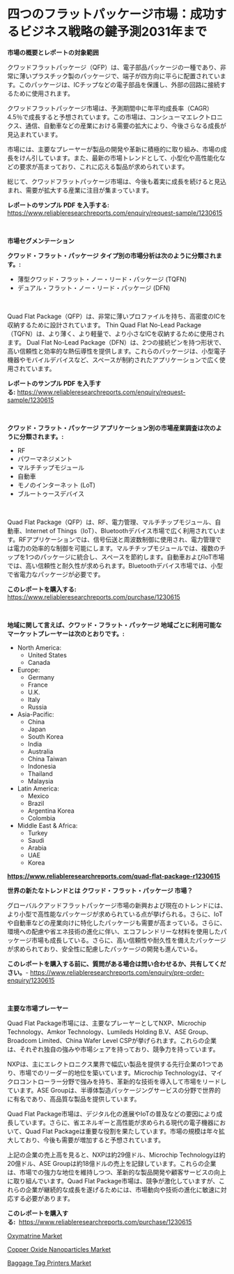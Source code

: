<p><h1>四つのフラットパッケージ市場：成功するビジネス戦略の鍵予測2031年まで</h1></p><p><strong>市場の概要とレポートの対象範囲</strong></p>
<p><p>クワッドフラットパッケージ（QFP）は、電子部品パッケージの一種であり、非常に薄いプラスチック製のパッケージで、端子が四方向に平らに配置されています。このパッケージは、ICチップなどの電子部品を保護し、外部の回路に接続するために使用されます。</p><p>クワッドフラットパッケージ市場は、予測期間中に年平均成長率（CAGR）4.5％で成長すると予想されています。この市場は、コンシューマエレクトロニクス、通信、自動車などの産業における需要の拡大により、今後さらなる成長が見込まれています。</p><p>市場には、主要なプレーヤーが製品の開発や革新に積極的に取り組み、市場の成長をけん引しています。また、最新の市場トレンドとして、小型化や高性能化などの要求が高まっており、これに応える製品が求められています。</p><p>総じて、クワッドフラットパッケージ市場は、今後も着実に成長を続けると見込まれ、需要が拡大する産業に注目が集まっています。</p></p>
<p><strong>レポートのサンプル PDF を入手する:</strong> <a href="https://www.reliableresearchreports.com/enquiry/request-sample/1230615">https://www.reliableresearchreports.com/enquiry/request-sample/1230615</a></p>
<p>&nbsp;</p>
<p><strong>市場セグメンテーション</strong></p>
<p><strong>クワッド・フラット・パッケージ タイプ別の市場分析は次のように分類されます。:</strong></p>
<p><ul><li>薄型クワッド・フラット・ノー・リード・パッケージ (TQFN)</li><li>デュアル・フラット・ノー・リード・パッケージ (DFN)</li></ul></p>
<p>&nbsp;</p>
<p><p>Quad Flat Package（QFP）は、非常に薄いプロファイルを持ち、高密度のICを収納するために設計されています。 Thin Quad Flat No-Lead Package（TQFN）は、より薄く、より軽量で、より小さなICを収納するために使用されます。 Dual Flat No-Lead Package（DFN）は、2つの接続ピンを持つ形状で、高い信頼性と効率的な熱伝導性を提供します。これらのパッケージは、小型電子機器やモバイルデバイスなど、スペースが制約されたアプリケーションで広く使用されています。</p></p>
<p><strong>レポートのサンプル PDF を入手する:</strong>&nbsp;<a href="https://www.reliableresearchreports.com/enquiry/request-sample/1230615">https://www.reliableresearchreports.com/enquiry/request-sample/1230615</a></p>
<p>&nbsp;</p>
<p><strong> クワッド・フラット・パッケージ アプリケーション別の市場産業調査は次のように分類されます。:</strong></p>
<p><ul><li>RF</li><li>パワーマネジメント</li><li>マルチチップモジュール</li><li>自動車</li><li>モノのインターネット (LoT)</li><li>ブルートゥースデバイス</li></ul></p>
<p>&nbsp;</p>
<p><p>Quad Flat Package（QFP）は、RF、電力管理、マルチチップモジュール、自動車、Internet of Things（IoT）、Bluetoothデバイス市場で広く利用されています。RFアプリケーションでは、信号伝送と周波数制御に使用され、電力管理では電力の効率的な制御を可能にします。マルチチップモジュールでは、複数のチップを1つのパッケージに統合し、スペースを節約します。自動車およびIoT市場では、高い信頼性と耐久性が求められます。Bluetoothデバイス市場では、小型で省電力なパッケージが必要です。</p></p>
<p><strong>このレポートを購入する:</strong>&nbsp; <a href="https://www.reliableresearchreports.com/purchase/1230615">https://www.reliableresearchreports.com/purchase/1230615</a></p>
<p>&nbsp;</p>
<p><strong>地域に関して言えば、クワッド・フラット・パッケージ 地域ごとに利用可能なマーケットプレーヤーは次のとおりです。:</strong></p>
<p><ul>
    <li>
        North America:
        <ul>
            <li>United States</li>
            <li>Canada</li>
        </ul>
    </li>
    <li>
        Europe:
        <ul>
            <li>Germany</li>
            <li>France</li>
            <li>U.K.</li>
            <li>Italy</li>
            <li>Russia</li>
        </ul>
    </li>
    <li>
        Asia-Pacific:
        <ul>
            <li>China</li>
            <li>Japan</li>
            <li>South Korea</li>
            <li>India</li>
            <li>Australia</li>
            <li>China Taiwan</li>
            <li>Indonesia</li>
            <li>Thailand</li>
            <li>Malaysia</li>
        </ul>
    </li>
    <li>
        Latin America:
        <ul>
            <li>Mexico</li>
            <li>Brazil</li>
            <li>Argentina Korea</li>
            <li>Colombia</li>
        </ul>
    </li>
    <li>
        Middle East & Africa:
        <ul>
            <li>Turkey</li>
            <li>Saudi</li>
            <li>Arabia</li>
            <li>UAE</li>
            <li>Korea</li>
        </ul>
    </li>
    </ul></p>
<p><strong><a href="https://www.reliableresearchreports.com/quad-flat-package-r1230615">https://www.reliableresearchreports.com/quad-flat-package-r1230615</a></strong>&nbsp;</p>
<p><strong>世界の新たなトレンドとは クワッド・フラット・パッケージ 市場？</strong></p>
<p><p>グローバルクアッドフラットパッケージ市場の新興および現在のトレンドには、より小型で高性能なパッケージが求められている点が挙げられる。さらに、IoTや自動車などの産業向けに特化したパッケージも需要が高まっている。さらに、環境への配慮や省エネ技術の進化に伴い、エコフレンドリーな材料を使用したパッケージ市場も成長している。さらに、高い信頼性や耐久性を備えたパッケージが求められており、安全性に配慮したパッケージの開発も進んでいる。</p></p>
<p><strong>このレポートを購入する前に、質問がある場合は問い合わせるか、共有してください。</strong>- <a href="https://www.reliableresearchreports.com/enquiry/pre-order-enquiry/1230615">https://www.reliableresearchreports.com/enquiry/pre-order-enquiry/1230615</a></p>
<p>&nbsp;</p>
<p><strong>主要な市場プレーヤー</strong></p>
<p><p>Quad Flat Package市場には、主要なプレーヤーとしてNXP、Microchip Technology、Amkor Technology、Lumileds Holding B.V、ASE Group、Broadcom Limited、China Wafer Level CSPが挙げられます。これらの企業は、それぞれ独自の強みや市場シェアを持っており、競争力を持っています。</p><p>NXPは、主にエレクトロニクス業界で幅広い製品を提供する先行企業の1つであり、市場でのリーダー的地位を築いています。Microchip Technologyは、マイクロコントローラー分野で強みを持ち、革新的な技術を導入して市場をリードしています。ASE Groupは、半導体製造パッケージングサービスの分野で世界的に有名であり、高品質な製品を提供しています。</p><p>Quad Flat Package市場は、デジタル化の進展やIoTの普及などの要因により成長しています。さらに、省エネルギーと高性能が求められる現代の電子機器において、Quad Flat Packageは重要な役割を果たしています。市場の規模は年々拡大しており、今後も需要が増加すると予想されています。</p><p>上記の企業の売上高を見ると、NXPは約29億ドル、Microchip Technologyは約20億ドル、ASE Groupは約18億ドルの売上を記録しています。これらの企業は、市場での強力な地位を維持しつつ、革新的な製品開発や顧客サービスの向上に取り組んでいます。Quad Flat Package市場は、競争が激化していますが、これらの企業が継続的な成長を遂げるためには、市場動向や技術の進化に敏速に対応する必要があります。</p></p>
<p><strong>このレポートを購入する:</strong>&nbsp;&nbsp;<a href="https://www.reliableresearchreports.com/purchase/1230615">https://www.reliableresearchreports.com/purchase/1230615</a></p>
<p><p><a href="https://www.linkedin.com/pulse/oxymatrine-market-size-reflecting-forecast-till-2031-type-application-lwzmc?trackingId=4Gg%2FxgiaoplsGt6mUcX48w%3D%3D">Oxymatrine Market</a></p><p><a href="https://www.linkedin.com/pulse/copper-oxide-nanoparticles-market-analysis-examines-its-scope-6divc?trackingId=hKLffu8kUWPiPIY1I3ypeA%3D%3D">Copper Oxide Nanoparticles Market</a></p><p><a href="https://github.com/Hazelklievgspy6vdcsmu106w/Market-Research-Report-List-2/blob/main/baggage-tag-printers-market.md">Baggage Tag Printers Market</a></p></p>